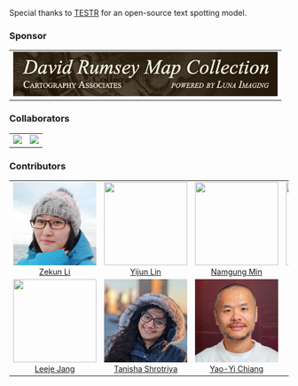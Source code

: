 

Special thanks to [TESTR](https://github.com/mlpc-ucsd/TESTR) for an open-source text spotting model. 

### Sponsor

<table>
  <tbody>
   <tr>
    <td align="center">
      <a href="https://www.davidrumsey.com/"><img height="80"
      src="_media/rumsey_collection.png"></a> 
    </td>
</tr>
<tbody>
</table>


### Collaborators 

<table>
  <tbody>
   <tr>
    <td align="center">
      <a href="https://www.turing.ac.uk/"><img width="300"
      src="https://www.hdruk.ac.uk/wp-content/uploads/2022/05/Turing-logo-black-scaled-e1673865969893-300x158.jpg"></a> 
    </td>
    <td align="center">
      <a href="https://www.loc.gov/"><img width="300"
      src="https://www.loc.gov/static/images/logo-loc-new-branding.svg"></a> 
    </td>
    
  </tr>
  
  <tbody>
</table>

### Contributors

<table>
  <tbody>
   <tr>
    <td align="center">
      <img width="150" height="150"
      src="_media/zekun.png">
      <br />
      <a href="https://zekun-li.github.io/">Zekun Li</a>
    </td>
    <td align="center">
      <img width="150" height="150"
      src="https://avatars.githubusercontent.com/u/17392367?v=4">
      <br />
      <a href="https://linyijun.github.io/">Yijun Lin</a>
    </td>
    <td align="center">
      <img width="150" height="150"
      src="https://avatars.githubusercontent.com/u/39498561?v=4">
      <br />
      <a href="https://minnamgung.github.io/">Namgung Min</a>
    </td>
    <td align="center">
      <img width="150" height="150"
      src="https://knowledge-computing.github.io/images/people/jinakim.jpeg">
      <br />
      <a href="https://jina-kim.github.io/">Jina Kim</a>
    </td>
</tr>
<tr>
    <td align="center">
      <img width="150" height="150"
      src="https://knowledge-computing.github.io/images/people/leeje.jpeg">
      <br />
      <a href="https://leejejang.github.io/">Leeje Jang</a>
    </td>
    <td align="center">
      <img width="150" height="150"
      src="_media/tanisha.jpeg">
      <br />
      <a href="https://www.linkedin.com/in/tanishashrotriya/">Tanisha Shrotriya</a>
    </td>
    <td align="center">
      <img width="150" height="150"
      src="_media/Chiang_Yao-Yi.jpeg">
      <br />
      <a href="https://yaoyichi.github.io/">Yao-Yi Chiang</a>
    </td>
   </tr>
  <tbody>
</table>

